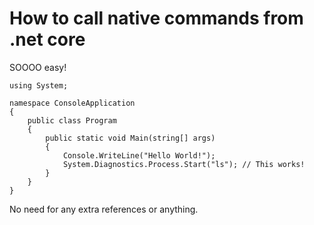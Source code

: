 ﻿# How to call native commands from .net core

SOOOO easy!

	using System;

	namespace ConsoleApplication
	{
		public class Program
		{
			public static void Main(string[] args)
			{
				Console.WriteLine("Hello World!");
				System.Diagnostics.Process.Start("ls"); // This works!
			}
		}
	}

No need for any extra references or anything.
